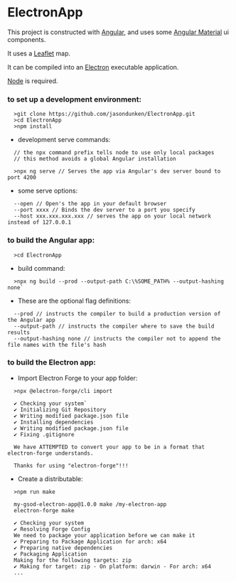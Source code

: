 # ElectronApp

This project is constructed with [Angular](https://angular.io),
and uses some [Angular Material](https://material.angular.io) ui components.

It uses a [Leaflet](https://leafletjs.com) map.

It can be compiled into an [Electron](https://www.electronjs.org) executable application.

[Node](https://nodejs.org) is required.

### to set up a development environment:
```
  >git clone https://github.com/jasondunken/ElectronApp.git
  >cd ElectronApp
  >npm install
```
- development serve commands:
```
  // the npx command prefix tells node to use only local packages
  // this method avoids a global Angular installation
  
  >npx ng serve // Serves the app via Angular's dev server bound to port 4200
```
- some serve options:
```
  --open // Open's the app in your default browser
  --port xxxx // Binds the dev server to a port you specify
  --host xxx.xxx.xxx.xxx // serves the app on your local network instead of 127.0.0.1
```
### to build the Angular app:
```
  >cd ElectronApp
```
- build command:
```
  >npx ng build --prod --output-path C:\%SOME_PATH% --output-hashing none`
```
-  These are the optional flag definitions:
```
  --prod // instructs the compiler to build a production version of the Angular app
  --output-path // instructs the compiler where to save the build results
  --output-hashing none // instructs the compiler not to append the file names with the file's hash
```
### to build the Electron app:
- Import Electron Forge to your app folder:

```
  >npx @electron-forge/cli import

  ✔ Checking your system`
  ✔ Initializing Git Repository
  ✔ Writing modified package.json file
  ✔ Installing dependencies
  ✔ Writing modified package.json file
  ✔ Fixing .gitignore

  We have ATTEMPTED to convert your app to be in a format that electron-forge understands.

  Thanks for using "electron-forge"!!!
```
- Create a distributable:

```
  >npm run make

  my-gsod-electron-app@1.0.0 make /my-electron-app
  electron-forge make

  ✔ Checking your system
  ✔ Resolving Forge Config
  We need to package your application before we can make it
  ✔ Preparing to Package Application for arch: x64
  ✔ Preparing native dependencies
  ✔ Packaging Application
  Making for the following targets: zip
  ✔ Making for target: zip - On platform: darwin - For arch: x64
  ...
```
